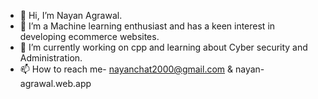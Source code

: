 - 👋 Hi, I’m Nayan Agrawal.
- 👀 I’m a Machine learning enthusiast and has a keen interest in developing ecommerce websites.
- 🌱 I’m currently working on cpp and learning about Cyber security and Administration.
- 📫 How to reach me- nayanchat2000@gmail.com & nayan-agrawal.web.app
<!---
brnfcknayxn/brnfcknayxn is a ✨ special ✨ repository because its `README.md` (this file) appears on your GitHub profile.
You can click the Preview link to take a look at your changes.
--->
